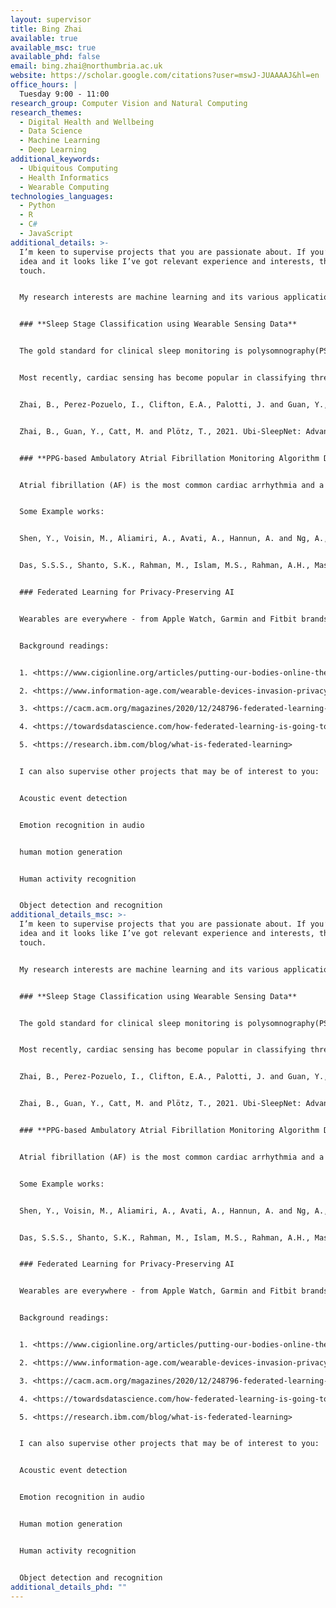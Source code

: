```yaml
---
layout: supervisor
title: Bing Zhai
available: true
available_msc: true
available_phd: false
email: bing.zhai@northumbria.ac.uk
website: https://scholar.google.com/citations?user=mswJ-JUAAAAJ&hl=en
office_hours: |
  Tuesday 9:00 - 11:00
research_group: Computer Vision and Natural Computing
research_themes:
  - Digital Health and Wellbeing
  - Data Science
  - Machine Learning
  - Deep Learning
additional_keywords:
  - Ubiquitous Computing
  - Health Informatics
  - Wearable Computing
technologies_languages:
  - Python
  - R
  - C#
  - JavaScript
additional_details: >-
  I’m keen to supervise projects that you are passionate about. If you’ve got an
  idea and it looks like I’ve got relevant experience and interests, then get in
  touch.


  My research interests are machine learning and its various applications, such as behaviour analysis, wearable, and ubiquitous computing, etc. I am interested in developing practical artificial intelligence tools to solve the challenges of real-world applications.


  ### **Sleep Stage Classification using Wearable Sensing Data**


  The gold standard for clinical sleep monitoring is polysomnography(PSG), based on which sleep can be categorized into five stages, including wake/rapid eye movement sleep (REM sleep)/Non-REM sleep 1 (N1)/Non-REM sleep 2 (N2)/Non-REM sleep 3 (N3). However, PSG is expensive, burdensome, and not suitable for daily use. For long-term sleep monitoring, ubiquitous sensing may be a solution.


  Most recently, cardiac sensing has become popular in classifying three-stage sleep since this modality can be easily acquired from research-grade or consumer-grade devices (e.g., Apple Watch). In this work, you will investigate the factors that may influence classification performance and use machine learning techniques to boost the performance of classification results. Alternatively, you could build an Apple watch app for sleep monitoring.


  Zhai, B., Perez-Pozuelo, I., Clifton, E.A., Palotti, J. and Guan, Y., 2020. Making sense of sleep: Multimodal sleep stage classification in a large, diverse population using movement and cardiac sensing. *Proceedings of the ACM on Interactive, Mobile, Wearable and Ubiquitous Technologies* , *4* (2), pp.1-33.


  Zhai, B., Guan, Y., Catt, M. and Plötz, T., 2021. Ubi-SleepNet: Advanced Multimodal Fusion Techniques for Three-stage Sleep Classification Using Ubiquitous Sensing. *Proceedings of the ACM on Interactive, Mobile, Wearable and Ubiquitous Technologies* , *5* (4), pp.1-33.


  ### **PPG-based Ambulatory Atrial Fibrillation Monitoring Algorithm Development**


  Atrial fibrillation (AF) is the most common cardiac arrhythmia and a major risk factor for stroke. Diagnosis is usually made by observing an electrocardiogram (ECG), which is usually measured using a cardiac event recorder, such as Holter monitor, or chest patch. Photoplethysmography (PPG) is an emerging technology that enables non-invasive heart rhythm measurement through optical sensing. Continuous and accurate detection of AF from PPG has the potential to transform low-cost consumer wearable devices into clinically useful medical monitoring tools in a mass scale. In this work, you will develop deep learning models or an app to continuously and accurately detect AF episodes in PPG collected in an ambulatory free-living setting.


  Some Example works:


  Shen, Y., Voisin, M., Aliamiri, A., Avati, A., Hannun, A. and Ng, A., 2019, July. Ambulatory atrial fibrillation monitoring using wearable photoplethysmography with deep learning. In *Proceedings of the 25th ACM SIGKDD International Conference on Knowledge Discovery & Data Mining*  (pp. 1909-1916).


  Das, S.S.S., Shanto, S.K., Rahman, M., Islam, M.S., Rahman, A.H., Masud, M.M. and Ali, M.E., 2022. BayesBeat: Reliable Atrial Fibrillation Detection from Noisy Photoplethysmography Data. *Proceedings of the ACM on Interactive, Mobile, Wearable and Ubiquitous Technologies* , *6* (1), pp.1-21.


  ### Federated Learning for Privacy-Preserving AI


  Wearables are everywhere - from Apple Watch, Garmin and Fitbit brands to free smartphone apps. These wearable devices can collect real-time data related to user health, such as user behaviour, mood, sleep, etc., which have great commercial and social value. Traditional deep learning models for sleep analysis and human activity recognition are often trained on large datasets hosted on the cloud. This data is usually collected by wearable devices, regardless of time and place, uploading the data to the cloud can easily make the wearable device’s systems vulnerable to attacks and data breaches. In this regard, how to use healthcare wearable devices to collect data while ensuring data security and user privacy is a problem worthy of research. In this project, you will research cutting-edge federated learning techniques for building privacy-preserving Healthcare AI systems.


  Background readings:


  1. <https://www.cigionline.org/articles/putting-our-bodies-online-the-privacy-risks-of-tech-wearables/>

  2. <https://www.information-age.com/wearable-devices-invasion-privacy-health-necessity-123466623/>

  3. <https://cacm.acm.org/magazines/2020/12/248796-federated-learning-for-privacy-preserving-ai/fulltext>

  4. <https://towardsdatascience.com/how-federated-learning-is-going-to-revolutionize-ai-6e0ab580420f>

  5. <https://research.ibm.com/blog/what-is-federated-learning>


  I can also supervise other projects that may be of interest to you:


  Acoustic event detection


  Emotion recognition in audio


  human motion generation


  Human activity recognition


  Object detection and recognition
additional_details_msc: >-
  I’m keen to supervise projects that you are passionate about. If you’ve got an
  idea and it looks like I’ve got relevant experience and interests, then get in
  touch.


  My research interests are machine learning and its various applications, such as behaviour analysis, wearable, and ubiquitous computing, etc. I am interested in developing practical artificial intelligence tools to solve the challenges of real-world applications. 


  ### **Sleep Stage Classification using Wearable Sensing Data**


  The gold standard for clinical sleep monitoring is polysomnography(PSG), based on which sleep can be categorized into five stages, including wake/rapid eye movement sleep (REM sleep)/Non-REM sleep 1 (N1)/Non-REM sleep 2 (N2)/Non-REM sleep 3 (N3). However, PSG is expensive, burdensome, and not suitable for daily use. For long-term sleep monitoring, ubiquitous sensing may be a solution.


  Most recently, cardiac sensing has become popular in classifying three-stage sleep since this modality can be easily acquired from research-grade or consumer-grade devices (e.g., Apple Watch). In this work, you will investigate the factors that may influence classification performance and use machine learning techniques to boost the performance of classification results. Alternative, you could build an apple watch app for sleep monitoring.


  Zhai, B., Perez-Pozuelo, I., Clifton, E.A., Palotti, J. and Guan, Y., 2020. Making sense of sleep: Multimodal sleep stage classification in a large, diverse population using movement and cardiac sensing. *Proceedings of the ACM on Interactive, Mobile, Wearable and Ubiquitous Technologies* , *4* (2), pp.1-33.


  Zhai, B., Guan, Y., Catt, M. and Plötz, T., 2021. Ubi-SleepNet: Advanced Multimodal Fusion Techniques for Three-stage Sleep Classification Using Ubiquitous Sensing. *Proceedings of the ACM on Interactive, Mobile, Wearable and Ubiquitous Technologies* , *5* (4), pp.1-33.


  ### **PPG-based Ambulatory Atrial Fibrillation Monitoring Algorithm Development**


  Atrial fibrillation (AF) is the most common cardiac arrhythmia and a major risk factor for stroke. Diagnosis is usually made by observing an electrocardiogram (ECG), which is usually measured using a cardiac event recorder, such as Holter monitor, or chest patch. Photoplethysmography (PPG) is an emerging technology that enables non-invasive heart rhythm measurement through optical sensing. Continuous and accurate detection of AF from PPG has the potential to transform low-cost consumer wearable devices into clinically useful medical monitoring tools in a mass scale. In this work, you will develop deep learning models or an app to continuously and accurately detect AF episodes in PPG collected in an ambulatory free-living setting.


  Some Example works:


  Shen, Y., Voisin, M., Aliamiri, A., Avati, A., Hannun, A. and Ng, A., 2019, July. Ambulatory atrial fibrillation monitoring using wearable photoplethysmography with deep learning. In *Proceedings of the 25th ACM SIGKDD International Conference on Knowledge Discovery & Data Mining*  (pp. 1909-1916).


  Das, S.S.S., Shanto, S.K., Rahman, M., Islam, M.S., Rahman, A.H., Masud, M.M. and Ali, M.E., 2022. BayesBeat: Reliable Atrial Fibrillation Detection from Noisy Photoplethysmography Data. *Proceedings of the ACM on Interactive, Mobile, Wearable and Ubiquitous Technologies* , *6* (1), pp.1-21.


  ### Federated Learning for Privacy-Preserving AI


  Wearables are everywhere - from Apple Watch, Garmin and Fitbit brands to free smartphone apps. These wearable devices can collect real-time data related to user health, such as user behaviour, mood, sleep, etc., which have great commercial and social value. Traditional deep learning models for sleep analysis and human activity recognition are often trained on large datasets hosted on the cloud. This data is usually collected by wearable devices, regardless of time and place, uploading the data to the cloud can easily make the wearable device’s systems vulnerable to attacks and data breaches. In this regard, how to use healthcare wearable devices to collect data while ensuring data security and user privacy is a problem worthy of research. In this project, you will research cutting-edge federated learning techniques for building privacy-preserving Healthcare AI systems.


  Background readings:


  1. <https://www.cigionline.org/articles/putting-our-bodies-online-the-privacy-risks-of-tech-wearables/>

  2. <https://www.information-age.com/wearable-devices-invasion-privacy-health-necessity-123466623/>

  3. <https://cacm.acm.org/magazines/2020/12/248796-federated-learning-for-privacy-preserving-ai/fulltext>

  4. <https://towardsdatascience.com/how-federated-learning-is-going-to-revolutionize-ai-6e0ab580420f>

  5. <https://research.ibm.com/blog/what-is-federated-learning>


  I can also supervise other projects that may be of interest to you:


  Acoustic event detection


  Emotion recognition in audio


  Human motion generation


  Human activity recognition


  Object detection and recognition
additional_details_phd: ""
---
```

